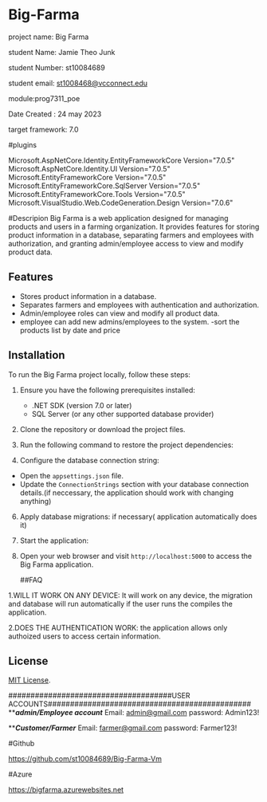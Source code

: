 # Big-Farma

project name: Big Farma

student Name: Jamie Theo Junk

student Number: st10084689

student email: st1008468@vcconnect.edu

module:prog7311_poe


Date Created : 24 may 2023

target framework: 7.0

#plugins


   Microsoft.AspNetCore.Identity.EntityFrameworkCore Version="7.0.5" 
   Microsoft.AspNetCore.Identity.UI Version="7.0.5"
   Microsoft.EntityFrameworkCore Version="7.0.5" 
   Microsoft.EntityFrameworkCore.SqlServer Version="7.0.5" 
   Microsoft.EntityFrameworkCore.Tools Version="7.0.5"
   Microsoft.VisualStudio.Web.CodeGeneration.Design Version="7.0.6" 




#Descripion
Big Farma is a web application designed for managing products and users in a farming organization. It provides features for storing product information in a database, separating farmers and employees with authorization, and granting admin/employee access to view and modify product data.

## Features

- Stores product information in a database.
- Separates farmers and employees with authentication and authorization.
- Admin/employee roles can view and modify all product data.
- employee can add new admins/employees to the system.
-sort the products list by date and price

## Installation

To run the Big Farma project locally, follow these steps:

1. Ensure you have the following prerequisites installed:
   - .NET SDK (version 7.0 or later)
   - SQL Server (or any other supported database provider)

2. Clone the repository or download the project files.



4. Run the following command to restore the project dependencies:

5. Configure the database connection string:
- Open the `appsettings.json` file.
- Update the `ConnectionStrings` section with your database connection details.(if neccessary, the application should work with changing anything)

6. Apply database migrations: if necessary( application automatically does it)

7. Start the application:

8. Open your web browser and visit `http://localhost:5000` to access the Big Farma application.

	##FAQ

1.WILL IT WORK ON ANY DEVICE:
  It will work on any device, the migration and database will run automatically if the user runs the compiles the application.

2.DOES THE AUTHENTICATION WORK:
  the application allows only authoized users to access certain information.




## License

[MIT License](LICENSE).

#####################################USER ACCOUNTS##############################################
***********admin/Employee account*********
Email: admin@gmail.com
password: Admin123!

***********Customer/Farmer*********
Email: farmer@gmail.com
password: Farmer123!

#Github

https://github.com/st10084689/Big-Farma-Vm

#Azure

https://bigfarma.azurewebsites.net





